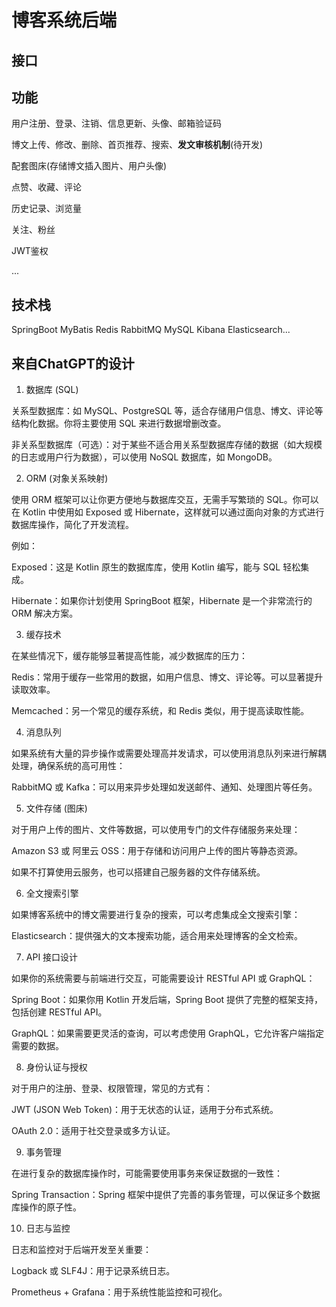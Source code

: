 # 博客系统后端

## 接口

## 功能
用户注册、登录、注销、信息更新、头像、邮箱验证码

博文上传、修改、删除、首页推荐、搜索、**发文审核机制**(待开发)

配套图床(存储博文插入图片、用户头像)

点赞、收藏、评论

历史记录、浏览量

关注、粉丝

JWT鉴权

...

## 技术栈
SpringBoot MyBatis Redis RabbitMQ MySQL Kibana Elasticsearch...

## 来自ChatGPT的设计
1. 数据库 (SQL)

关系型数据库：如 MySQL、PostgreSQL 等，适合存储用户信息、博文、评论等结构化数据。你将主要使用 SQL 来进行数据增删改查。

非关系型数据库（可选）：对于某些不适合用关系型数据库存储的数据（如大规模的日志或用户行为数据），可以使用 NoSQL 数据库，如 MongoDB。

2. ORM (对象关系映射)

使用 ORM 框架可以让你更方便地与数据库交互，无需手写繁琐的 SQL。你可以在 Kotlin 中使用如 Exposed 或 Hibernate，这样就可以通过面向对象的方式进行数据库操作，简化了开发流程。

例如：

Exposed：这是 Kotlin 原生的数据库库，使用 Kotlin 编写，能与 SQL 轻松集成。

Hibernate：如果你计划使用 SpringBoot 框架，Hibernate 是一个非常流行的 ORM 解决方案。

3. 缓存技术

在某些情况下，缓存能够显著提高性能，减少数据库的压力：

Redis：常用于缓存一些常用的数据，如用户信息、博文、评论等。可以显著提升读取效率。

Memcached：另一个常见的缓存系统，和 Redis 类似，用于提高读取性能。

4. 消息队列

如果系统有大量的异步操作或需要处理高并发请求，可以使用消息队列来进行解耦处理，确保系统的高可用性：

RabbitMQ 或 Kafka：可以用来异步处理如发送邮件、通知、处理图片等任务。

5. 文件存储 (图床)

对于用户上传的图片、文件等数据，可以使用专门的文件存储服务来处理：

Amazon S3 或 阿里云 OSS：用于存储和访问用户上传的图片等静态资源。

如果不打算使用云服务，也可以搭建自己服务器的文件存储系统。

6. 全文搜索引擎

如果博客系统中的博文需要进行复杂的搜索，可以考虑集成全文搜索引擎：

Elasticsearch：提供强大的文本搜索功能，适合用来处理博客的全文检索。

7. API 接口设计

如果你的系统需要与前端进行交互，可能需要设计 RESTful API 或 GraphQL：

Spring Boot：如果你用 Kotlin 开发后端，Spring Boot 提供了完整的框架支持，包括创建 RESTful API。

GraphQL：如果需要更灵活的查询，可以考虑使用 GraphQL，它允许客户端指定需要的数据。

8. 身份认证与授权

对于用户的注册、登录、权限管理，常见的方式有：

JWT (JSON Web Token)：用于无状态的认证，适用于分布式系统。

OAuth 2.0：适用于社交登录或多方认证。

9. 事务管理

在进行复杂的数据库操作时，可能需要使用事务来保证数据的一致性：

Spring Transaction：Spring 框架中提供了完善的事务管理，可以保证多个数据库操作的原子性。

10. 日志与监控

日志和监控对于后端开发至关重要：

Logback 或 SLF4J：用于记录系统日志。

Prometheus + Grafana：用于系统性能监控和可视化。

